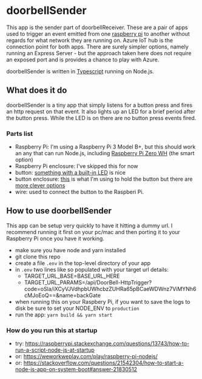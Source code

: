 # doorbellSender

This app is the sender part of doorbellReceiver. These are a pair of
apps used to trigger an event emitted from one [raspberry pi](https://www.raspberrypi.org/) to another
without regards for what network they are running on. Azure IoT hub is
the connection point for both apps. There are surely simpler options, namely
running an Express Server - but the approach taken here does not require an
exposed port and is provides a chance to play with Azure.

doorbellSender is written in [Typescript](https://www.typescriptlang.org/) running on Node.js.

## What does it do

doorbellSender is a tiny app that simply listens for a button press
and fires an http request on that event. It also lights up an LED
for a brief period after the button press. While the LED is on
there are no button press events fired.

### Parts list

- Raspberry Pi: I'm using a Raspberry Pi 3 Model B+, but this should work an any that can run Node.js, including [Raspberry Pi Zero WH](https://www.adafruit.com/product/3708) (the smart option)
- Raspberry Pi enclosure: I've skipped this for now
- button: [something with a built-in LED](https://www.adafruit.com/product/1440) is nice
- button enclosure: [this](https://www.amazon.com/gp/product/B0054G6KBI) is what I'm using to hold the button but there are [more clever options](https://www.google.com/search?q=altoids+button+enclosure&source=lnms&tbm=isch&sa=X&ved=0ahUKEwjsqIPJ-ZLeAhXMJTQIHRqvAEUQ_AUIDygC&biw=1280&bih=667)
- wire: used to connect the button to the Raspberi Pi.

## How to use doorbellSender

This app can be setup very quickly to have it hitting a dummy url. I recommend running it
first on your pc/mac and then porting it to your Raspberry Pi once you have it working.

- make sure you have node and yarn installed
- git clone this repo
- create a file `.env` in the top-level directory of your app
- in `.env` two lines like so populated with your target url details:
  - TARGET_URL_BASE=BASE_URL_HERE
  - TARGET_URL_PARAMS=/api/DoorBell-HttpTrigger?code=oSla/iXCyVJVdhpbUWhcbzZUHRa65pBCaeWDWnz7ViMYNh6cMJoEoQ==&name=backGate
- when running this on your Raspbery Pi, if you want to save the logs to disk be sure to set your NODE_ENV to `production`
- run the app: `yarn build && yarn start`

### How do you run this at startup

- try: <https://raspberrypi.stackexchange.com/questions/13743/how-to-run-a-script-node-js-at-startup>
- or: <https://weworkweplay.com/play/raspberry-pi-nodejs/>
- or: <https://stackoverflow.com/questions/21542304/how-to-start-a-node-js-app-on-system-boot#answer-21830512>